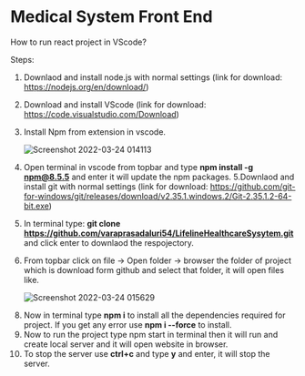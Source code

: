 # Medical System Front End

How to run react project in VScode?

Steps:

1. Downlaod and install node.js with normal settings (link for download: https://nodejs.org/en/download/)
2. Download and install VScode (link for download: https://code.visualstudio.com/Download)
3. Install Npm from extension in vscode.

   ![Screenshot 2022-03-24 014113](https://user-images.githubusercontent.com/38999815/159850250-52be385f-9f54-4076-919c-0bf9927171df.png)

4) Open terminal in vscode from topbar and type **npm install -g npm@8.5.5** and enter it will update the npm packages.
   5.Downlaod and install git with normal settings (link for download: https://github.com/git-for-windows/git/releases/download/v2.35.1.windows.2/Git-2.35.1.2-64-bit.exe)
5) In terminal type: **git clone https://github.com/varaprasadaluri54/LifelineHealthcareSysytem.git** and click enter to downlaod the respojectory.
6) From topbar click on file -> Open folder -> browser the folder of project which is download form github and select that folder, it will open files like.

   ![Screenshot 2022-03-24 015629](https://user-images.githubusercontent.com/38999815/159851822-e93d8c60-d813-4127-81f0-9df6498a4e0c.png)

8. Now in terminal type **npm i** to install all the dependencies required for project. If you get any error use **npm i --force** to install.
9. Now to run the project type npm start in terminal then it will run and create local server and it will open website in browser.
10. To stop the server use **ctrl+c** and type **y** and enter, it will stop the server.
